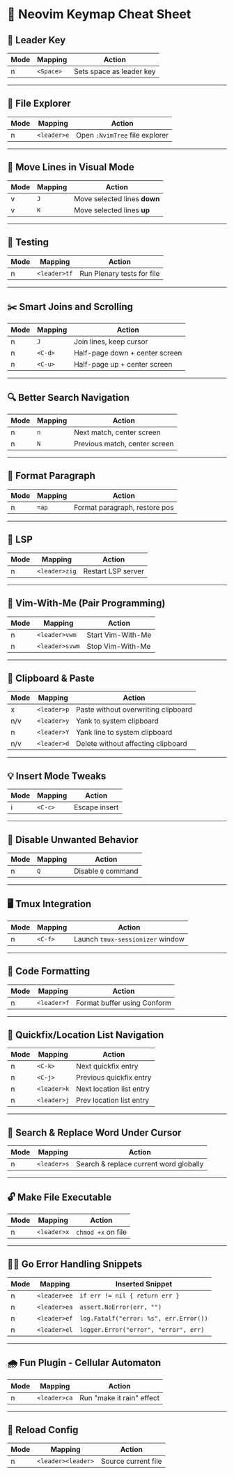 # 🧠 Neovim Keymap Cheat Sheet

## 🏁 Leader Key
| Mode | Mapping        | Action                      |
|------|----------------|-----------------------------|
| n    | `<Space>`      | Sets space as leader key    |

---

## 📁 File Explorer
| Mode | Mapping     | Action                         |
|------|-------------|--------------------------------|
| n    | `<leader>e` | Open `:NvimTree` file explorer |

---

## 🔁 Move Lines in Visual Mode
| Mode | Mapping | Action                           |
|------|---------|----------------------------------|
| v    | `J`     | Move selected lines **down**     |
| v    | `K`     | Move selected lines **up**       |

---

## 🧪 Testing
| Mode | Mapping    | Action                     |
|------|------------|----------------------------|
| n    | `<leader>tf`| Run Plenary tests for file |

---

## ✂️ Smart Joins and Scrolling
| Mode | Mapping   | Action                          |
|------|-----------|---------------------------------|
| n    | `J`       | Join lines, keep cursor        |
| n    | `<C-d>`   | Half-page down + center screen |
| n    | `<C-u>`   | Half-page up + center screen   |

---

## 🔍 Better Search Navigation
| Mode | Mapping | Action                         |
|------|---------|--------------------------------|
| n    | `n`     | Next match, center screen      |
| n    | `N`     | Previous match, center screen  |

---

## 🧹 Format Paragraph
| Mode | Mapping | Action                       |
|------|---------|------------------------------|
| n    | `=ap`   | Format paragraph, restore pos |

---

## 🔄 LSP
| Mode | Mapping      | Action            |
|------|--------------|-------------------|
| n    | `<leader>zig`| Restart LSP server |

---

## 👯 Vim-With-Me (Pair Programming)
| Mode | Mapping       | Action                      |
|------|---------------|-----------------------------|
| n    | `<leader>vwm` | Start Vim-With-Me           |
| n    | `<leader>svwm`| Stop Vim-With-Me            |

---

## 🧠 Clipboard & Paste
| Mode | Mapping    | Action                             |
|------|------------|------------------------------------|
| x    | `<leader>p`| Paste without overwriting clipboard|
| n/v  | `<leader>y`| Yank to system clipboard           |
| n    | `<leader>Y`| Yank line to system clipboard      |
| n/v  | `<leader>d`| Delete without affecting clipboard |

---

## 💡 Insert Mode Tweaks
| Mode | Mapping | Action         |
|------|---------|----------------|
| i    | `<C-c>` | Escape insert  |

---

## 🚫 Disable Unwanted Behavior
| Mode | Mapping | Action            |
|------|---------|-------------------|
| n    | `Q`     | Disable `Q` command|

---

## 🖥️ Tmux Integration
| Mode | Mapping | Action                           |
|------|---------|----------------------------------|
| n    | `<C-f>` | Launch `tmux-sessionizer` window |

---

## 🧼 Code Formatting
| Mode | Mapping     | Action                     |
|------|-------------|----------------------------|
| n    | `<leader>f` | Format buffer using Conform|

---

## 🧭 Quickfix/Location List Navigation
| Mode | Mapping     | Action                   |
|------|-------------|--------------------------|
| n    | `<C-k>`     | Next quickfix entry      |
| n    | `<C-j>`     | Previous quickfix entry  |
| n    | `<leader>k` | Next location list entry |
| n    | `<leader>j` | Prev location list entry |

---

## 🔁 Search & Replace Word Under Cursor
| Mode | Mapping     | Action                                   |
|------|-------------|------------------------------------------|
| n    | `<leader>s` | Search & replace current word globally   |

---

## 🔓 Make File Executable
| Mode | Mapping     | Action              |
|------|-------------|---------------------|
| n    | `<leader>x` | `chmod +x` on file  |

---

## 🧑‍💻 Go Error Handling Snippets
| Mode | Mapping     | Inserted Snippet                                 |
|------|-------------|--------------------------------------------------|
| n    | `<leader>ee`| `if err != nil { return err }`                  |
| n    | `<leader>ea`| `assert.NoError(err, "")`                        |
| n    | `<leader>ef`| `log.Fatalf("error: %s", err.Error())`           |
| n    | `<leader>el`| `logger.Error("error", "error", err)`            |

---

## 🌧️ Fun Plugin - Cellular Automaton
| Mode | Mapping     | Action                    |
|------|-------------|---------------------------|
| n    | `<leader>ca`| Run "make it rain" effect |

---

## 🔁 Reload Config
| Mode | Mapping         | Action              |
|------|------------------|---------------------|
| n    | `<leader><leader>`| Source current file |